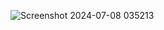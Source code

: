 ![Screenshot 2024-07-08 035213](https://github.com/ARassignments/Weather-App-Web/assets/49037725/2b7531c9-e724-4d97-9775-29ad09f5fa3a)
